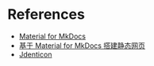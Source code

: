 # References

- [Material for MkDocs](https://squidfunk.github.io/mkdocs-material/)
- [基于 Material for MkDocs 搭建静态网页](https://derrors.github.io/)
- [Jdenticon](https://jdenticon.com/)
